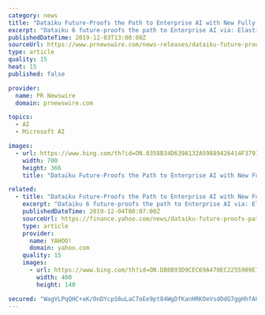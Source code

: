 ```yaml
---
category: news
title: "Dataiku Future-Proofs the Path to Enterprise AI with New Fully Managed Kubernetes Cluster Capabilities and White Box AI"
excerpt: "Dataiku 6 future-proofs the path to Enterprise AI via: Elasticity: Dataiku 6 enables users to easily spin up and manage Kubernetes clusters (on AWS, Azure, or GCP) from inside the Dataiku platform. This means that non-admin users can now quickly spin up Kubernetes clusters for optimized execution of Spark or in-memory jobs. Admins can also ..."
publishedDateTime: 2019-12-03T13:00:00Z
sourceUrl: https://www.prnewswire.com/news-releases/dataiku-future-proofs-the-path-to-enterprise-ai-with-new-fully-managed-kubernetes-cluster-capabilities-and-white-box-ai-300968189.html
type: article
quality: 15
heat: 15
published: false

provider:
  name: PR Newswire
  domain: prnewswire.com

topics:
  - AI
  - Microsoft AI

images:
  - url: https://www.bing.com/th?id=ON.0358B34D6398132A59889426414F3791
    width: 700
    height: 366
    title: "Dataiku Future-Proofs the Path to Enterprise AI with New Fully Managed Kubernetes Cluster Capabilities and White Box AI"

related:
  - title: "Dataiku Future-Proofs the Path to Enterprise AI with New Fully Managed Kubernetes Cluster Capabilities and White Box AI"
    excerpt: "Dataiku 6 future-proofs the path to Enterprise AI via: Elasticity: Dataiku 6 enables users to easily spin up and manage Kubernetes clusters (on AWS, Azure, or GCP) from inside the Dataiku platform ... With features like custom model plugins for visual machine learning and custom charts, coders can now create and share beautiful visuals and ..."
    publishedDateTime: 2019-12-04T00:07:00Z
    sourceUrl: https://finance.yahoo.com/news/dataiku-future-proofs-path-enterprise-140000658.html
    type: article
    provider:
      name: YAHOO!
      domain: yahoo.com
    quality: 15
    images:
      - url: https://www.bing.com/th?id=ON.D80893D9CEC69A470EC2255909E77CF1
        width: 400
        height: 140

secured: "WagVLPqQHC+aK/0nDYcpS6uLaC7oEe9pt84WgDfKanHRKOeVsdOdG7ggHhfA0JW8w+YPK9+axo/dfLYtuCw4v0o9eylIUhJwpS9N7zmhJ/p8DY81Arupt++MzHbDND0dqgbHrUstr2tb0jUZ9taEtTZW70DVqOWj7mkIxDDTAPflT2puFVx9Wz+e0kZuAhV5lMNwzU9tnnVUhikESCrxLMr3X9kwX2VTuzVrcXyOCq9CpxiyTprrlxYN0bIUy84VS7bDzbEIBvRGwVUMvpsHxQ==;xvV4XKTnNbLs31FNBBTUtA=="
---
```


